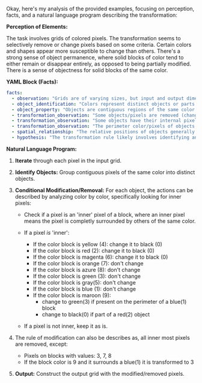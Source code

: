 Okay, here's my analysis of the provided examples, focusing on perception, facts, and a natural language program describing the transformation:

**Perception of Elements:**

The task involves grids of colored pixels. The transformation seems to selectively remove or change pixels based on some criteria. Certain colors and shapes appear more susceptible to change than others.  There's a strong sense of object permanence, where solid blocks of color tend to either remain or disappear entirely, as opposed to being partially modified. There is a sense of objectness for solid blocks of the same color.

**YAML Block (Facts):**


```yaml
facts:
  - observation: "Grids are of varying sizes, but input and output dimensions are always the same for a given example."
  - object_identification: "Colors represent distinct objects or parts of objects."
  - object_property: "Objects are contiguous regions of the same color."
  - transformation_observation: "Some objects/pixels are removed (changed to white/0) in the output."
  - transformation_observation: "Some objects have their internal pixels modified, changing the inner color of a block."
  - transformation_observation: "The perimeter color/pixels of objects are generally preserved when their inner pixels change."
  - spatial_relationship: "The relative positions of objects generally remain consistent, except for those that are removed."
  - hypothesis: "The transformation rule likely involves identifying and conditionally removing or altering objects based on their color, shape, or neighboring pixels."
```


**Natural Language Program:**

1.  **Iterate** through each pixel in the input grid.
2.  **Identify Objects:** Group contiguous pixels of the same color into distinct objects.
3.  **Conditional Modification/Removal:** For each object, the actions can be described by analyzing color by color, specifically looking for inner pixels:
    - Check if a pixel is an 'inner' pixel of a block, where an inner pixel means the pixel is completly surrounded by others of the same color.
    - If a pixel *is* 'inner':
        - If the color block is yellow (4): change it to black (0)
        - If the color block is red (2): change it to black (0)
        - If the color block is magenta (6): change it to black (0)
        - If the color block is orange (7): don't change
        - If the color block is azure (8): don't change
        - If the color block is green (3): don't change
        - If the color block is gray(5): don't change
        - If the color block is blue (1): don't change
        - If the color block is maroon (9):
            - change to green(3) if present on the perimeter of a blue(1) block
            - change to black(0) if part of a red(2) object

    - If a pixel is not inner, keep it as is.
4. The rule of modification can also be describes as, all inner most pixels are removed, except:
    - Pixels on blocks with values: 3, 7, 8
    - If the block color is 9 and it surrounds a blue(1) it is transformed to 3

5.  **Output:** Construct the output grid with the modified/removed pixels.

